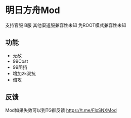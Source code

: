 # 明日方舟Mod
支持官服 B服 其他渠道服兼容性未知 免ROOT模式兼容性未知 

## 功能
* 无敌
* 99Cost
* 99阻挡
* 增加2k双抗
* 倍攻

## 反馈
Mod如果失效可以到TG群反馈 https://t.me/FlxSNXMod
